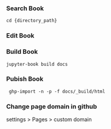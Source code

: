 ### Search Book
```cd {directory_path}```

### Edit Book

### Build Book
```jupyter-book build docs```

### Pubish Book
``` ghp-import -n -p -f docs/_build/html```

### Change page domain in github

settings > Pages > custom domain